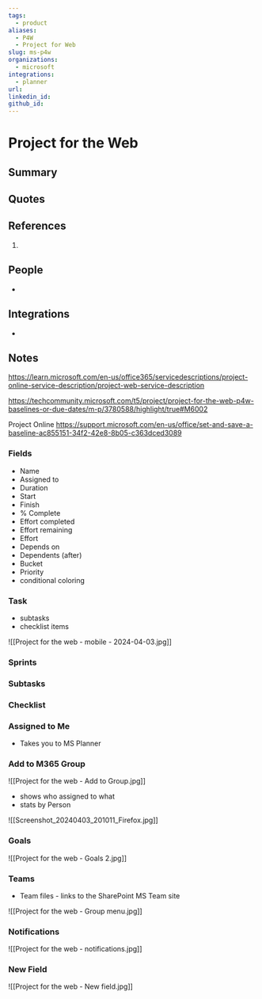 ```yaml
---
tags:
  - product
aliases:
  - P4W
  - Project for Web
slug: ms-p4w
organizations:
  - microsoft
integrations:
  - planner
url: 
linkedin_id: 
github_id:
---
```


# Project for the Web

## Summary


## Quotes

>

## References

1. 

## People

- 

## Integrations

- 

## Notes


https://learn.microsoft.com/en-us/office365/servicedescriptions/project-online-service-description/project-web-service-description

https://techcommunity.microsoft.com/t5/project/project-for-the-web-p4w-baselines-or-due-dates/m-p/3780588/highlight/true#M6002

Project Online
https://support.microsoft.com/en-us/office/set-and-save-a-baseline-ac855151-34f2-42e8-8b05-c363dced3089

### Fields

- Name
- Assigned to
- Duration
- Start
- Finish
- % Complete
- Effort completed
- Effort remaining
- Effort
- Depends on 
- Dependents (after)
- Bucket
- Priority
- conditional coloring

### Task

- subtasks
- checklist items

![[Project for the web - mobile - 2024-04-03.jpg]]

### Sprints

### Subtasks

### Checklist

### Assigned to Me

- Takes you to MS Planner

### Add to M365 Group

![[Project for the web - Add to Group.jpg]]

- shows who assigned to what
- stats by Person

![[Screenshot_20240403_201011_Firefox.jpg]]

### Goals

![[Project for the web - Goals 2.jpg]]

### Teams

- Team files - links to the SharePoint MS Team site

![[Project for the web - Group menu.jpg]]

### Notifications

![[Project for the web - notifications.jpg]]

### New Field

![[Project for the web - New field.jpg]]